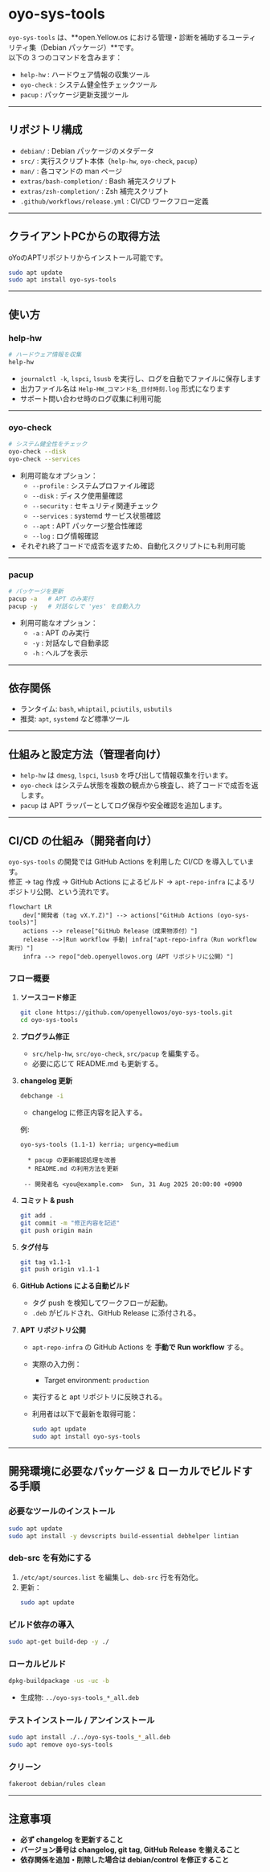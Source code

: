 # oyo-sys-tools

`oyo-sys-tools` は、**open.Yellow.os における管理・診断を補助するユーティリティ集（Debian パッケージ）**です。  
以下の 3 つのコマンドを含みます：

- `help-hw` : ハードウェア情報の収集ツール  
- `oyo-check` : システム健全性チェックツール  
- `pacup` : パッケージ更新支援ツール  

---

## リポジトリ構成

- `debian/` : Debian パッケージのメタデータ  
- `src/` : 実行スクリプト本体（`help-hw`, `oyo-check`, `pacup`）  
- `man/` : 各コマンドの man ページ  
- `extras/bash-completion/` : Bash 補完スクリプト  
- `extras/zsh-completion/` : Zsh 補完スクリプト  
- `.github/workflows/release.yml` : CI/CD ワークフロー定義  

---

## クライアントPCからの取得方法

oYoのAPTリポジトリからインストール可能です。

```bash
sudo apt update
sudo apt install oyo-sys-tools
```

---

## 使い方

### help-hw
```bash
# ハードウェア情報を収集
help-hw
```
- `journalctl -k`, `lspci`, `lsusb` を実行し、ログを自動でファイルに保存します  
- 出力ファイル名は `Help-HW_コマンド名_日付時刻.log` 形式になります  
- サポート問い合わせ時のログ収集に利用可能  

---

### oyo-check
```bash
# システム健全性をチェック
oyo-check --disk
oyo-check --services
```
- 利用可能なオプション：
  - `--profile` : システムプロファイル確認  
  - `--disk` : ディスク使用量確認  
  - `--security` : セキュリティ関連チェック  
  - `--services` : systemd サービス状態確認  
  - `--apt` : APT パッケージ整合性確認  
  - `--log` : ログ情報確認  
- それぞれ終了コードで成否を返すため、自動化スクリプトにも利用可能  

---

### pacup
```bash
# パッケージを更新
pacup -a   # APT のみ実行
pacup -y   # 対話なしで 'yes' を自動入力
```
- 利用可能なオプション：
  - `-a` : APT のみ実行  
  - `-y` : 対話なしで自動承認  
  - `-h` : ヘルプを表示  

---

## 依存関係

- ランタイム: `bash`, `whiptail`, `pciutils`, `usbutils`  
- 推奨: `apt`, `systemd` など標準ツール  

---

## 仕組みと設定方法（管理者向け）

- `help-hw` は `dmesg`, `lspci`, `lsusb` を呼び出して情報収集を行います。  
- `oyo-check` はシステム状態を複数の観点から検査し、終了コードで成否を返します。  
- `pacup` は APT ラッパーとしてログ保存や安全確認を追加します。  

---

## CI/CD の仕組み（開発者向け）

`oyo-sys-tools` の開発では GitHub Actions を利用した CI/CD を導入しています。  
修正 → tag 作成 → GitHub Actions によるビルド → `apt-repo-infra` によるリポジトリ公開、という流れです。  

```mermaid
flowchart LR
    dev["開発者 (tag vX.Y.Z)"] --> actions["GitHub Actions (oyo-sys-tools)"]
    actions --> release["GitHub Release（成果物添付）"]
    release -->|Run workflow 手動| infra["apt-repo-infra（Run workflow 実行）"]
    infra --> repo["deb.openyellowos.org（APT リポジトリに公開）"]
```

### フロー概要

1. **ソースコード修正**
   ```bash
   git clone https://github.com/openyellowos/oyo-sys-tools.git
   cd oyo-sys-tools
   ```

2. **プログラム修正**
   - `src/help-hw`, `src/oyo-check`, `src/pacup` を編集する。  
   - 必要に応じて README.md も更新する。  

3. **changelog 更新**
   ```bash
   debchange -i
   ```
   - changelog に修正内容を記入する。  

   例:
   ```text
   oyo-sys-tools (1.1-1) kerria; urgency=medium

     * pacup の更新確認処理を改善
     * README.md の利用方法を更新

    -- 開発者名 <you@example.com>  Sun, 31 Aug 2025 20:00:00 +0900
   ```

4. **コミット & push**
   ```bash
   git add .
   git commit -m "修正内容を記述"
   git push origin main
   ```

5. **タグ付与**
   ```bash
   git tag v1.1-1
   git push origin v1.1-1
   ```

6. **GitHub Actions による自動ビルド**
   - タグ push を検知してワークフローが起動。  
   - `.deb` がビルドされ、GitHub Release に添付される。  

7. **APT リポジトリ公開**
   - `apt-repo-infra` の GitHub Actions を **手動で Run workflow** する。  
   - 実際の入力例：  
     - Target environment: `production`  

   - 実行すると apt リポジトリに反映される。  
   - 利用者は以下で最新を取得可能：  
     ```bash
     sudo apt update
     sudo apt install oyo-sys-tools
     ```

---

## 開発環境に必要なパッケージ & ローカルでビルドする手順

### 必要なツールのインストール
```bash
sudo apt update
sudo apt install -y devscripts build-essential debhelper lintian
```

### deb-src を有効にする
1. `/etc/apt/sources.list` を編集し、`deb-src` 行を有効化。  
2. 更新：
   ```bash
   sudo apt update
   ```

### ビルド依存の導入
```bash
sudo apt-get build-dep -y ./
```

### ローカルビルド
```bash
dpkg-buildpackage -us -uc -b
```
- 生成物: `../oyo-sys-tools_*_all.deb`

### テストインストール / アンインストール
```bash
sudo apt install ./../oyo-sys-tools_*_all.deb
sudo apt remove oyo-sys-tools
```

### クリーン
```bash
fakeroot debian/rules clean
```

---

## 注意事項

- **必ず changelog を更新すること**  
- **バージョン番号は changelog, git tag, GitHub Release を揃えること**  
- **依存関係を追加・削除した場合は debian/control を修正すること**  


